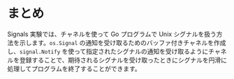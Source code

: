 # まとめ

Signals 実験では、チャネルを使って Go プログラムで Unix シグナルを扱う方法を示します。`os.Signal` の通知を受け取るためのバッファ付きチャネルを作成し、`signal.Notify` を使って指定されたシグナルの通知を受け取るようにチャネルを登録することで、期待されるシグナルを受け取ったときにシグナルを円滑に処理してプログラムを終了することができます。
